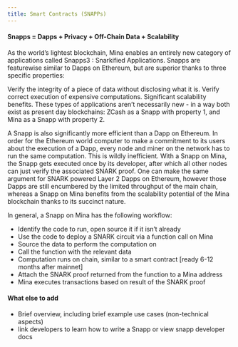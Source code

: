 ```yaml
---
title: Smart Contracts (SNAPPs)
---
```


#### Snapps = Dapps + Privacy + Off-Chain Data + Scalability
As the world’s lightest blockchain, Mina enables an entirely new category of applications called Snapps3 : Snarkified Applications. Snapps are featurewise similar to Dapps on Ethereum, but are superior thanks to three specific properties:

Verify the integrity of a piece of data without disclosing what it is.
Verify correct execution of expensive computations.
Significant scalability benefits.
These types of applications aren’t necessarily new - in a way both exist as present day blockchains: ZCash as a Snapp with property 1, and Mina as a Snapp with property 2.

A Snapp is also significantly more efficient than a Dapp on Ethereum. In order for the Ethereum world computer to make a commitment to its users about the execution of a Dapp, every node and miner on the network has to run the same computation. This is wildly inefficient. With a Snapp on Mina, the Snapp gets executed once by its developer, after which all other nodes can just verify the associated SNARK proof. One can make the same argument for SNARK powered Layer 2 Dapps on Ethereum, however those Dapps are still encumbered by the limited throughput of the main chain, whereas a Snapp on Mina benefits from the scalability potential of the Mina blockchain thanks to its succinct nature.

In general, a Snapp on Mina has the following workflow:

- Identify the code to run, open source it if it isn’t already
- Use the code to deploy a SNARK circuit via a function call on Mina
- Source the data to perform the computation on
- Call the function with the relevant data
- Computation runs on chain, similar to a smart contract [ready 6-12 months after mainnet]
- Attach the SNARK proof returned from the function to a Mina address
- Mina executes transactions based on result of the SNARK proof

#### What else to add

- Brief overview, including brief example use cases (non-technical aspects) 
- link developers to learn how to write a Snapp or view snapp developer docs
